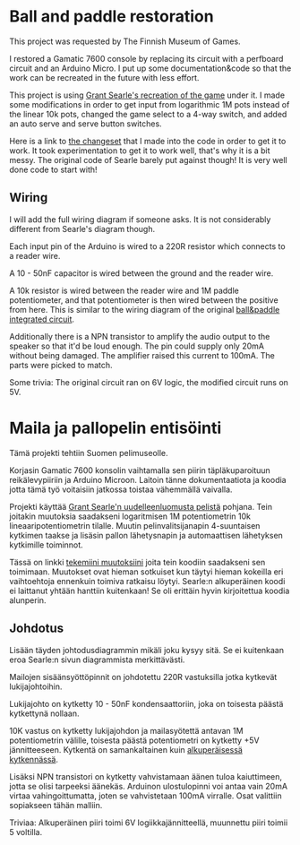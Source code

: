 # Ball and paddle restoration

This project was requested by The Finnish Museum of Games.

I restored a Gamatic 7600 console by replacing its circuit
with a perfboard circuit and an Arduino Micro. I put up some
documentation&code so that the work can be recreated in the
future with less effort.

This project is using
[Grant Searle's recreation of the game][AVRPong]
under it. I made some modifications in order to get
input from logarithmic 1M pots instead of the linear 10k
pots, changed the game select to a 4-way switch, and
added an auto serve and serve button switches.

Here is a link to [the changeset][changes] that I made into
the code in order to get it to work. It took experimentation
to get it to work well, that's why it is a bit messy. The
original code of Searle barely put against though! It is
very well done code to start with!

## Wiring

I will add the full wiring diagram if someone asks. It is
not considerably different from Searle's diagram though.

Each input pin of the Arduino is wired to a 220R resistor which
connects to a reader wire.

A 10 - 50nF capacitor is wired between the ground and the
reader wire.

A 10k resistor is wired between the reader wire and 1M
paddle potentiometer, and that potentiometer is then wired
between the positive from here. This is similar to
the wiring diagram of the original
[ball&paddle integrated circuit][AY-3-8500].

Additionally there is a NPN transistor to amplify the
audio output to the speaker so that it'd be loud enough. The
pin could supply only 20mA without being damaged. The
amplifier raised this current to 100mA. The parts were
picked to match.

Some trivia: The original circuit ran on 6V logic, the
modified circuit runs on 5V.

 [AVRPong]: http://searle.hostei.com/grant/AVRPong/index.html
 [changes]: https://github.com/cheery/ball_and_paddle_restoration/commit/3047468052ebcef3ed3a6caf8d119def636e6a6f
 [AY-3-8500]: https://en.wikipedia.org/wiki/AY-3-8500


# Maila ja pallopelin entisöinti

Tämä projekti tehtiin Suomen pelimuseolle.

Korjasin Gamatic 7600 konsolin vaihtamalla sen piirin
täpläkuparoituun reikälevypiiriin ja Arduino Microon.
Laitoin tänne dokumentaatiota ja koodia jotta tämä työ
voitaisiin jatkossa toistaa vähemmällä vaivalla.

Projekti käyttää
[Grant Searle'n uudelleenluomusta pelistä][AVRPong]
pohjana. Tein joitakin muutoksia saadakseni logaritmisen 1M
potentiometrin 10k lineaaripotentiometrin tilalle. Muutin
pelinvalitsijanapin 4-suuntaisen kytkimen taakse ja lisäsin
pallon lähetysnapin ja automaattisen lähetyksen kytkimille
toiminnot.

Tässä on linkki [tekemiini muutoksiini][changes] joita tein
koodiin saadakseni sen toimimaan. Muutokset ovat hieman
sotkuiset kun täytyi hieman kokeilla eri vaihtoehtoja
ennenkuin toimiva ratkaisu löytyi. Searle:n alkuperäinen
koodi ei laittanut yhtään hanttiin kuitenkaan! Se oli
erittäin hyvin kirjoitettua koodia alunperin.

## Johdotus

Lisään täyden johtodusdiagrammin mikäli joku kysyy sitä. Se
ei kuitenkaan eroa Searle:n sivun diagrammista
merkittävästi.

Mailojen sisäänsyöttöpinnit on johdotettu 220R vastuksilla
jotka kytkevät lukijajohtoihin.

Lukijajohto on kytketty 10 - 50nF kondensaattoriin, joka on toisesta
päästä kytkettynä nollaan.

10K vastus on kytketty lukijajohdon ja mailasyötettä antavan
1M potentiometrin välille, toisesta päästä potentiometri on
kytketty +5V jännitteeseen. Kytkentä on samankaltainen kuin
[alkuperäisessä kytkennässä][AY-3-8500].

Lisäksi NPN transistori on kytketty vahvistamaan äänen tuloa
kaiuttimeen, jotta se olisi tarpeeksi äänekäs. Arduinon
ulostulopinni voi antaa vain 20mA virtaa vahingoittumatta,
joten se vahvistetaan 100mA virralle. Osat valittiin
sopiakseen tähän malliin.

Triviaa: Alkuperäinen piiri toimi 6V logiikkajännitteellä,
muunnettu piiri toimii 5 voltilla.
